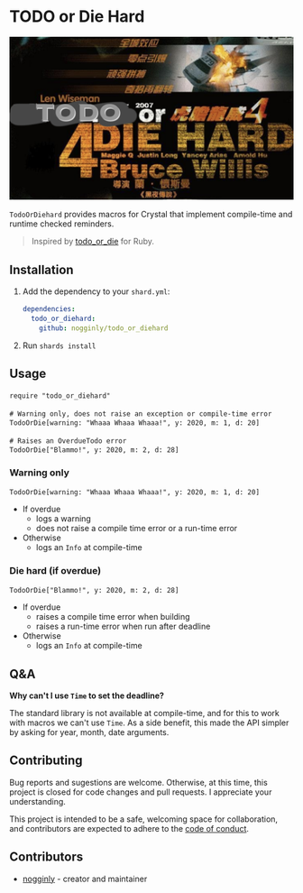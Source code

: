 # TODO or Die Hard

![TODO or Die Hard!](assets/todo_or_diehard.png)

`TodoOrDiehard` provides macros for Crystal that implement compile-time and runtime checked reminders.

> Inspired by [todo_or_die](https://github.com/searls/todo_or_die) for Ruby.

## Installation

1. Add the dependency to your `shard.yml`:

   ```yaml
   dependencies:
     todo_or_diehard:
       github: nogginly/todo_or_diehard
   ```

2. Run `shards install`

## Usage

```crystal
require "todo_or_diehard"

# Warning only, does not raise an exception or compile-time error
TodoOrDie[warning: "Whaaa Whaaa Whaaa!", y: 2020, m: 1, d: 20]

# Raises an OverdueTodo error
TodoOrDie["Blammo!", y: 2020, m: 2, d: 28]
```

### Warning only

```crystal
TodoOrDie[warning: "Whaaa Whaaa Whaaa!", y: 2020, m: 1, d: 20]
```

* If overdue
  * logs a warning
  * does not raise a compile time error or a run-time error
* Otherwise
  * logs an `Info` at compile-time


### Die hard (if overdue)

```crystal
TodoOrDie["Blammo!", y: 2020, m: 2, d: 28]
```

* If overdue
  * raises a compile time error when building
  * raises a run-time error when run after deadline
* Otherwise
  * logs an `Info` at compile-time

## Q&A

**Why can't I use `Time` to set the deadline?**

The standard library is not available at compile-time, and for this to work with macros we can't use `Time`. As a side benefit, this made the API simpler by asking for year, month, date arguments.

## Contributing

Bug reports and sugestions are welcome. Otherwise, at this time, this project is closed for code changes and pull requests. I appreciate your understanding.

This project is intended to be a safe, welcoming space for collaboration, and contributors are expected to adhere to the [code of conduct](CODE_OF_CONDUCT.md).

## Contributors

* [nogginly](https://github.com/nogginly) - creator and maintainer

